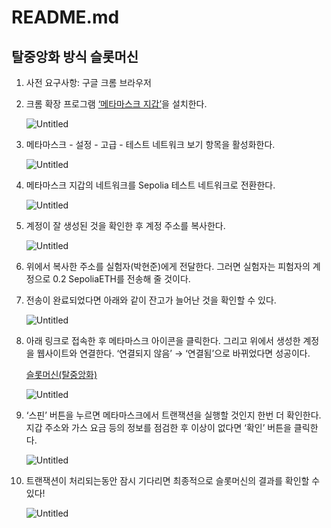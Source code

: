 # README.md

## 탈중앙화 방식 슬롯머신

1. 사전 요구사항: 구글 크롬 브라우저
2. 크롬 확장 프로그램 [‘메타마스크 지갑’](https://chrome.google.com/webstore/detail/metamask/nkbihfbeogaeaoehlefnkodbefgpgknn?hl=ko)을 설치한다.
    
    ![Untitled](README%20md%20f2ef4cd4f35c4b42bd4513140050940f/Untitled.png)
    
3. 메타마스크 - 설정 - 고급 - 테스트 네트워크 보기 항목을 활성화한다.
    
    ![Untitled](README%20md%20f2ef4cd4f35c4b42bd4513140050940f/Untitled%201.png)
    
4. 메타마스크 지갑의 네트워크를 Sepolia 테스트 네트워크로 전환한다.
    
    ![Untitled](README%20md%20f2ef4cd4f35c4b42bd4513140050940f/Untitled%202.png)
    
5. 계정이 잘 생성된 것을 확인한 후 계정 주소를 복사한다.
    
    ![Untitled](README%20md%20f2ef4cd4f35c4b42bd4513140050940f/Untitled%203.png)
    
6. 위에서 복사한 주소를 실험자(박현준)에게 전달한다. 그러면 실험자는 피험자의 계정으로 0.2 SepoliaETH를 전송해 줄 것이다.
7. 전송이 완료되었다면 아래와 같이 잔고가 늘어난 것을 확인할 수 있다.
    
    ![Untitled](README%20md%20f2ef4cd4f35c4b42bd4513140050940f/Untitled%204.png)
    
8. 아래 링크로 접속한 후 메타마스크 아이콘을 클릭한다. 그리고 위에서 생성한 계정을 웹사이트와 연결한다. ‘연결되지 않음’ → ‘연결됨’으로 바뀌었다면 성공이다. 
    
    [슬롯머신(탈중앙화)](https://slot-machine-dookong.koyeb.app/)
    
    ![Untitled](README%20md%20f2ef4cd4f35c4b42bd4513140050940f/Untitled%205.png)
    
9. ‘스핀’ 버튼을 누르면 메타마스크에서 트랜잭션을 실행할 것인지 한번 더 확인한다. 지갑 주소와 가스 요금 등의 정보를 점검한 후 이상이 없다면 ‘확인’ 버튼을 클릭한다.
    
    ![Untitled](README%20md%20f2ef4cd4f35c4b42bd4513140050940f/Untitled%206.png)
    
10. 트랜잭션이 처리되는동안 잠시 기다리면 최종적으로 슬롯머신의 결과를 확인할 수 있다!
    
    ![Untitled](README%20md%20f2ef4cd4f35c4b42bd4513140050940f/Untitled%207.png)